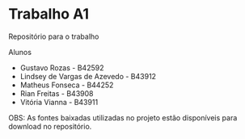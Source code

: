 # Trabalho A1
 Repositório para o trabalho

 Alunos
 - Gustavo Rozas - B42592
 - Lindsey de Vargas de Azevedo - B43912
 - Matheus Fonseca - B44252
 - Rian Freitas  - B43908
 - Vitória Vianna - B43911

OBS: As fontes baixadas utilizadas no projeto estão disponíveis para download no repositório.
